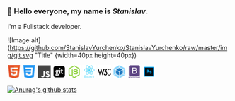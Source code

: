 ### 👋 Hello everyone, my name is _Stanislav_.

I'm a Fullstack developer.

<!-- ![Иллюстрация к проекту](https://github.com/jon/coolproject/raw/master/image/image.png) -->

<!-- ![Image alt](https://github.com/{username}/{repository}/raw/{branch}/{path}/image.png) -->
![Image alt](https://github.com/StanislavYurchenko/StanislavYurchenko/raw/master/img/git.svg "Title" {width=40px height=40px})


<img src="./img/html.svg" width="30" hight="30">
<img src="./img/css.svg" width="30" hight="30">
<img src="./img/js.svg" width="30" hight="30">
<img src="./img/git.svg" width="30" hight="30">
<img src="./img/node-js.svg" width="30" hight="30">
<img src="./img/react.svg" width="30" hight="30">
<img src="./img/w3c.svg" width="30" hight="30">
<img src="./img/webpack.svg" width="30" hight="30">
<img src="./img/bootstrap.svg" width="30" hight="30">
<img src="./img/adobe-photoshop.svg" width="30" hight="30">

[![Anurag's github stats](https://github-readme-stats.vercel.app/api?username=StanislavYurchenko)](https://github.com/StanislavYurchenko/stanislavyurchenko/blob/master/README.md)

<!--
**StanislavYurchenko/stanislavyurchenko** is a ✨ _special_ ✨ repository because its `README.md` (this file) appears on your GitHub profile.

Here are some ideas to get you started:

- 🔭 I’m currently working on ...
- 🌱 I’m currently learning ...
- 👯 I’m looking to collaborate on ...
- 🤔 I’m looking for help with ...
- 💬 Ask me about ...
- 📫 How to reach me: ...
- 😄 Pronouns: ...
- ⚡ Fun fact: ...
-->
